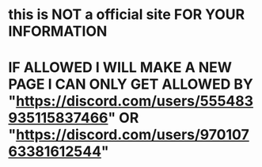 # this is NOT a official site FOR YOUR INFORMATION



# IF ALLOWED I WILL MAKE A NEW PAGE I CAN ONLY GET ALLOWED BY "<https://discord.com/users/555483935115837466>" OR "<https://discord.com/users/97010763381612544>"
